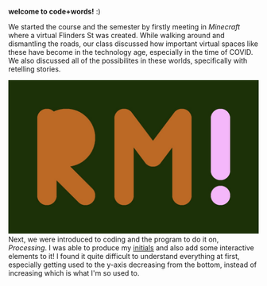 **welcome to code+words!** :) 


We started the course and the semester by firstly meeting in *Minecraft* where a virtual Flinders St was created. While walking around and dismantling the roads, our class discussed how important virtual spaces like these have become in the technology age, especially in the time of COVID. We also discussed all of the possibilites in these worlds, specifically with retelling stories.

![](intialsInteractive.jpg)
Next, we were introduced to coding and the program to do it on, *Processing*. I was able to produce my [initials](https://github.com/robymanlongat/codewords.github.io/blob/master/week01/initialsInteractive/initialsInteractive.js) and also add some interactive elements to it! I found it quite difficult to understand everything at first, especially getting used to the y-axis decreasing from the bottom, instead of increasing which is what I'm so used to.  
